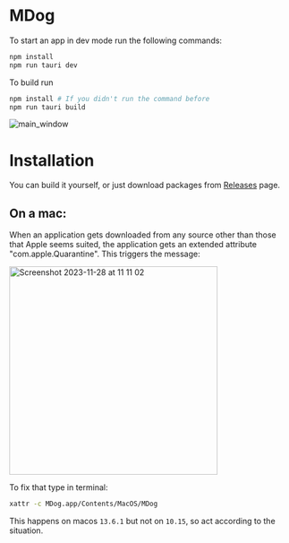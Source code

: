 # MDog

To start an app in dev mode run the following commands:

```bash
npm install
npm run tauri dev
```

To build run

```bash
npm install # If you didn't run the command before
npm run tauri build
```

![main_window](https://github.com/olegus199/MDog/assets/128966780/8ba9bc34-5b2c-4289-bafd-4125c8958a9a)

# Installation

You can build it yourself, or just download packages from [Releases](https://github.com/olegus199/MDog/releases) page.

## On a mac:

When an application gets downloaded from any source other than those that Apple seems suited, the application gets an extended attribute "com.apple.Quarantine". This triggers the message:

<img width="372" alt="Screenshot 2023-11-28 at 11 11 02" src="https://github.com/olegus199/MDog/assets/109857267/e72d9160-7ddc-497e-a49b-9bcd57df16de">

To fix that type in terminal:
```bash
xattr -c MDog.app/Contents/MacOS/MDog
```
This happens on macos `13.6.1` but not on `10.15`, so act according to the situation.
